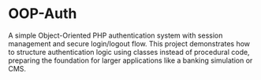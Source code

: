# OOP-Auth
A simple Object-Oriented PHP authentication system with session management and secure login/logout flow.  This project demonstrates how to structure authentication logic using classes instead of procedural code, preparing the foundation for larger applications like a banking simulation or CMS.
